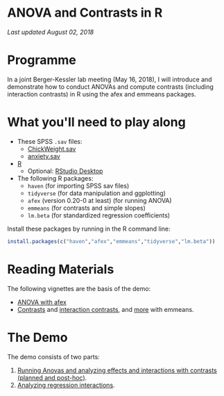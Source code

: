 ANOVA and Contrasts in R
================

<!-- README.md is generated from README.Rmd. Please edit that file -->
*Last updated August 02, 2018*

Programme
=========

In a joint Berger-Kessler lab meeting (May 16, 2018), I will introduce and demonstrate how to conduct ANOVAs and compute contrasts (including interaction contrasts) in R using the afex and emmeans packages.

What you'll need to play along
==============================

-   These SPSS `.sav` files:
    -   [ChickWeight.sav](data/ChickWeight.sav)
    -   [anxiety.sav](data/anxiety.sav)
-   [R](https://cran.r-project.org/)
    -   Optional: [RStudio Desktop](https://www.rstudio.com/)
-   The following R packages:
    -   `haven` (for importing SPSS sav files)
    -   `tidyverse` (for data manipulation and ggplotting)
    -   `afex` (version 0.20-0 at least) (for running ANOVA)
    -   `emmeans` (for contrasts and simple slopes)
    -   `lm.beta` (for standardized regression coefficients)

Install these packages by running in the R command line:

``` r
install.packages(c("haven","afex","emmeans","tidyverse","lm.beta"))
```

Reading Materials
=================

The following vignettes are the basis of the demo:
- [ANOVA with afex](https://github.com/singmann/afex/blob/master/vignettes/afex_anova_example.Rmd)
- [Contrasts](https://cran.r-project.org/web/packages/emmeans/vignettes/comparisons.html) and [interaction contrasts](https://cran.r-project.org/web/packages/emmeans/vignettes/interactions.html), and [more](https://cran.r-project.org/web/packages/emmeans/vignettes/confidence-intervals.html) with emmeans.

The Demo
========

The demo consists of two parts:

1.  [Running Anovas and analyzing effects and interactions with contrasts (planned and post-hoc)](demo_anova.md).
2.  [Analyzing regression interactions](demo_SimpleSlopes.md).

